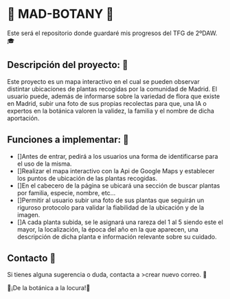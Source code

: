 # 🌿 MAD-BOTANY 🌿
Este será el repositorio donde guardaré mis progresos del TFG de 2ºDAW. 🎓

## Descripción del proyecto: 📝
Este proyecto es un mapa interactivo en el cual se pueden observar distintar ubicaciones de plantas recogidas por la comunidad de Madrid. El usuario puede, además de informarse sobre la variedad de flora que existe en Madrid, subir una foto de sus propias recolectas para que, una IA o expertos en la botánica valoren la validez, la familia y el nombre de dicha aportación.

## Funciones a implementar: 🌷
- []Antes de entrar, pedirá a los usuarios una forma de identificarse para el uso de la misma.
- []Realizar el mapa interactivo con la Api de Google Maps y establecer los puntos de ubicación de las plantas recogidas.
- []En el cabecero de la página se ubicará una sección de buscar plantas por familia, especie, nombre, etc...
- []Permitir al usuario subir una foto de sus plantas que seguirán un riguroso protocolo para validar la fiabilidad de la ubicación y de la imagen.
- []A cada planta subida, se le asignará una rareza del 1 al 5 siendo este el mayor, la localización, la época del año en la que aparecen, una descripción de dicha planta e información relevante sobre su cuidado.

## Contacto 📧
Si tienes alguna sugerencia o duda, contacta a >crear nuevo correo. 👀

🌹¡De la botánica a la locura!🌹
